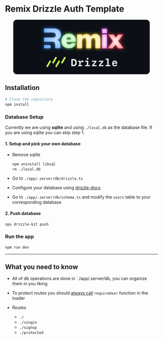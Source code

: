 # Remix Drizzle Auth Template

<p align="center">
<img src="remove_me.png" width="450">
</p>

## Installation

```bash
# Clone the repository
npm install
```

### Database Setup

Currently we are using **sqlite** and using `./local.db` as the database file. If you are using sqlite you can skip step 1.

#### 1. Setup and pick your own database

- Remove sqlite

  ```bash
  npm uninstall libsql
  rm ./local.db
  ```

- Go to `./app/.server/db/drizzle.ts`
- Configure your database using [drizzle-docs](https://orm.drizzle.team/docs/get-started)
- Go to `./app/.server/db/schema.ts` and modify the `users` table to your corresponding database

#### 2. Push database

```bash
npx drizzle-kit push
```

### Run the app

```bash
npm run dev
```

---

## What you need to know

- All of db operations are done in `./app/.server/db, you can organize them in you liking

- To protect routes you should [always call](https://remix.run/docs/en/1.19.3/pages/faq#how-can-i-have-a-parent-route-loader-validate-the-user-and-protect-all-child-routes) `requireUser` function in the loader

- Routes
  - `./`
  - `./singin`
  - `./signup`
  - `./protected`
